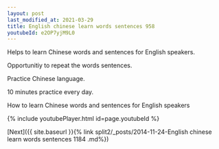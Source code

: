 ```yaml
---
layout: post
last_modified_at: 2021-03-29
title: English chinese learn words sentences 958 
youtubeId: e2OP7yjM9L0
---
```

 
 
Helps to learn Chinese words and sentences for English speakers.

Opportunitiy to repeat the words sentences. 

Practice Chinese language. 
 
10 minutes practice every day. 
 
How to learn Chinese words and sentences for English speakers 
 
{% include youtubePlayer.html id=page.youtubeId %}
 
 
[Next]({{ site.baseurl }}{% link  split2/_posts/2014-11-24-English chinese learn words sentences 1184 .md%})
 
